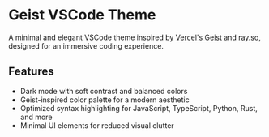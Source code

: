 # Geist VSCode Theme

A minimal and elegant VSCode theme inspired by [Vercel's Geist](https://vercel.com/geist/introduction) and [ray.so](https://www.ray.so/#padding=64&theme=vercel), designed for an immersive coding experience.

## Features

- Dark mode with soft contrast and balanced colors
- Geist-inspired color palette for a modern aesthetic
- Optimized syntax highlighting for JavaScript, TypeScript, Python, Rust, and more
- Minimal UI elements for reduced visual clutter

